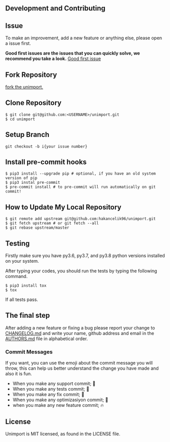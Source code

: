 ## Development and Contributing

## Issue

To make an improvement, add a new feature or anything else, please open a issue first.

**Good first issues are the issues that you can quickly solve, we recommend you take a
look.**
[Good first issue](https://github.com/hakancelik96/unimport/labels/good%20first%20issue)

## Fork Repository

[fork the unimport.](https://github.com/hakancelik96/unimport/fork)

## Clone Repository

```shell
$ git clone git@github.com:<USERNAME>/unimport.git
$ cd unimport
```

## Setup Branch

```shell
git checkout -b i{your issue number}
```

## Install pre-commit hooks

```shell
$ pip3 install --upgrade pip # optional, if you have an old system version of pip
$ pip3 instal pre-commit
$ pre-commit install # to pre-commit will run automatically on git commit!
```

## How to Update My Local Repository

```shell
$ git remote add upstream git@github.com:hakancelik96/unimport.git
$ git fetch upstream # or git fetch --all
$ git rebase upstream/master
```

## Testing

Firstly make sure you have py3.6, py3.7, and py3.8 python versions installed on your
system.

After typing your codes, you should run the tests by typing the following command.

```shell
$ pip3 install tox
$ tox
```

If all tests pass.

## The final step

After adding a new feature or fixing a bug please report your change to
[CHANGELOG.md](/CHANGELOG.md) and write your name, github address and email in the
[AUTHORS.md](/AUTHORS.md) file in alphabetical order.

### Commit Messages

If you want, you can use the emoji about the commit message you will throw, this can
help us better understand the change you have made and also it is fun.

- When you make any support commit; 💪
- When you make any tests commit; 🧪
- When you make any fix commit; 🐞
- When you make any optimizasiyon commit; 💊
- when you make any new feature commit; 🔥

## License

Unimport is MIT licensed, as found in the LICENSE file.
